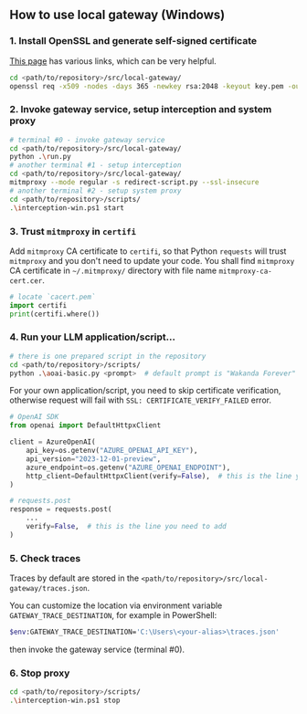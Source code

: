 ## How to use local gateway (Windows)

### 1. Install OpenSSL and generate self-signed certificate

[This page](https://slproweb.com/products/Win32OpenSSL.html) has various links, which can be very helpful.

```bash
cd <path/to/repository>/src/local-gateway/
openssl req -x509 -nodes -days 365 -newkey rsa:2048 -keyout key.pem -out cert.pem
```

### 2. Invoke gateway service, setup interception and system proxy

```bash
# terminal #0 - invoke gateway service
cd <path/to/repository>/src/local-gateway/
python .\run.py
# another terminal #1 - setup interception
cd <path/to/repository>/src/local-gateway/
mitmproxy --mode regular -s redirect-script.py --ssl-insecure
# another terminal #2 - setup system proxy
cd <path/to/repository>/scripts/
.\interception-win.ps1 start
```

### 3. Trust `mitmproxy` in `certifi`

Add `mitmproxy` CA certificate to `certifi`, so that Python `requests` will trust `mitmproxy` and you don't need to update your code. You shall find `mitmproxy` CA certificate in `~/.mitmproxy/` directory with file name `mitmproxy-ca-cert.cer`.

```python
# locate `cacert.pem`
import certifi
print(certifi.where())
```

### 4. Run your LLM application/script...

```bash
# there is one prepared script in the repository
cd <path/to/repository>/scripts/
python .\aoai-basic.py <prompt>  # default prompt is "Wakanda Forever"
```

For your own application/script, you need to skip certificate verification, otherwise request will fail with `SSL: CERTIFICATE_VERIFY_FAILED` error.

```python
# OpenAI SDK
from openai import DefaultHttpxClient

client = AzureOpenAI(
    api_key=os.getenv("AZURE_OPENAI_API_KEY"),
    api_version="2023-12-01-preview",
    azure_endpoint=os.getenv("AZURE_OPENAI_ENDPOINT"),
    http_client=DefaultHttpxClient(verify=False),  # this is the line you need to add
)

# requests.post
response = requests.post(
    ...
    verify=False,  # this is the line you need to add
)
```

### 5. Check traces

Traces by default are stored in the `<path/to/repository>/src/local-gateway/traces.json`.

You can customize the location via environment variable `GATEWAY_TRACE_DESTINATION`, for example in PowerShell:

```bash
$env:GATEWAY_TRACE_DESTINATION='C:\Users\<your-alias>\traces.json'
```

then invoke the gateway service (terminal #0).

### 6. Stop proxy

```bash
cd <path/to/repository>/scripts/
.\interception-win.ps1 stop
```
